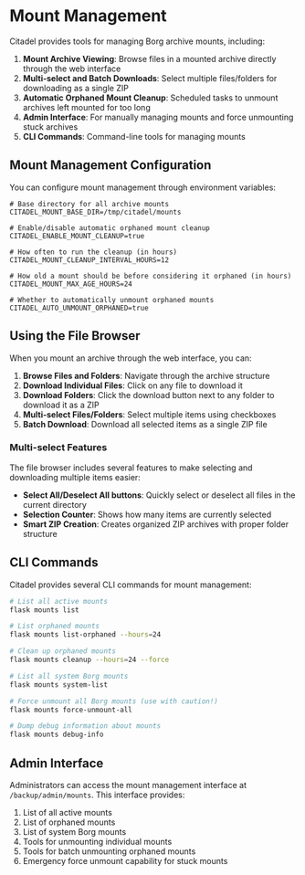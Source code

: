 # Mount Management

Citadel provides tools for managing Borg archive mounts, including:

1. **Mount Archive Viewing**: Browse files in a mounted archive directly through the web interface
2. **Multi-select and Batch Downloads**: Select multiple files/folders for downloading as a single ZIP
3. **Automatic Orphaned Mount Cleanup**: Scheduled tasks to unmount archives left mounted for too long
4. **Admin Interface**: For manually managing mounts and force unmounting stuck archives
5. **CLI Commands**: Command-line tools for managing mounts

## Mount Management Configuration

You can configure mount management through environment variables:

```
# Base directory for all archive mounts
CITADEL_MOUNT_BASE_DIR=/tmp/citadel/mounts

# Enable/disable automatic orphaned mount cleanup
CITADEL_ENABLE_MOUNT_CLEANUP=true

# How often to run the cleanup (in hours)
CITADEL_MOUNT_CLEANUP_INTERVAL_HOURS=12

# How old a mount should be before considering it orphaned (in hours)
CITADEL_MOUNT_MAX_AGE_HOURS=24

# Whether to automatically unmount orphaned mounts
CITADEL_AUTO_UNMOUNT_ORPHANED=true
```

## Using the File Browser

When you mount an archive through the web interface, you can:

1. **Browse Files and Folders**: Navigate through the archive structure
2. **Download Individual Files**: Click on any file to download it
3. **Download Folders**: Click the download button next to any folder to download it as a ZIP
4. **Multi-select Files/Folders**: Select multiple items using checkboxes
5. **Batch Download**: Download all selected items as a single ZIP file

### Multi-select Features

The file browser includes several features to make selecting and downloading multiple items easier:

- **Select All/Deselect All buttons**: Quickly select or deselect all files in the current directory
- **Selection Counter**: Shows how many items are currently selected
- **Smart ZIP Creation**: Creates organized ZIP archives with proper folder structure

## CLI Commands

Citadel provides several CLI commands for mount management:

```bash
# List all active mounts
flask mounts list

# List orphaned mounts
flask mounts list-orphaned --hours=24

# Clean up orphaned mounts
flask mounts cleanup --hours=24 --force

# List all system Borg mounts
flask mounts system-list

# Force unmount all Borg mounts (use with caution!)
flask mounts force-unmount-all

# Dump debug information about mounts
flask mounts debug-info
```

## Admin Interface

Administrators can access the mount management interface at `/backup/admin/mounts`. This interface provides:

1. List of all active mounts
2. List of orphaned mounts
3. List of system Borg mounts
4. Tools for unmounting individual mounts
5. Tools for batch unmounting orphaned mounts
6. Emergency force unmount capability for stuck mounts
